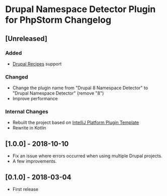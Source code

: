 <!-- Keep a Changelog guide -> https://keepachangelog.com -->

# Drupal Namespace Detector Plugin for PhpStorm Changelog

## [Unreleased]

### Added

- [Drupal Recipes](https://www.drupal.org/docs/extending-drupal/drupal-recipes) support

### Changed

- Change the plugin name from "Drupal 8 Namespace Detector" to "Drupal Namespace Detector" (remove "8")
- Improve performance

### Internal Changes

- Rebuilt the project based on [IntelliJ Platform Plugin Template](https://github.com/JetBrains/intellij-platform-plugin-template)
- Rewrite in Kotlin

## [1.0.0] - 2018-10-10

- Fix an issue where errors occurred when using multiple Drupal projects.
- A few improvements.

## [0.1.0] - 2018-03-04

- First release
